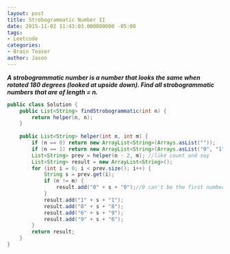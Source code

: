 ```yaml
---
layout: post
title: Strobogrammatic Number II
date: 2015-11-02 11:43:03.000000000 -05:00
tags:
- Leetcode
categories:
- Brain Teaser
author: Jason
---
```

<p><strong><em>A strobogrammatic number is a number that looks the same when rotated 180 degrees (looked at upside down). Find all strobogrammatic numbers that are of length = n.</em></strong></p>


``` java
public class Solution {
    public List<String> findStrobogrammatic(int n) {
        return helper(n, n);
    }
    
    public List<String> helper(int n, int m) {
        if (n == 0) return new ArrayList<String>(Arrays.asList(""));
        if (n == 1) return new ArrayList<String>(Arrays.asList("0", "1", "8"));
        List<String> prev = helper(n - 2, m); //like count and say
        List<String> result = new ArrayList<String>();
        for (int i = 0; i < prev.size(); i++) {
            String s = prev.get(i);
            if (n != m) {
                result.add("0" + s + "0");//0 can't be the first number
            }
            result.add("1" + s + "1");
            result.add("8" + s + "8");
            result.add("6" + s + "9");
            result.add("9" + s + "6");
        }
        return result;
    }
}
```
